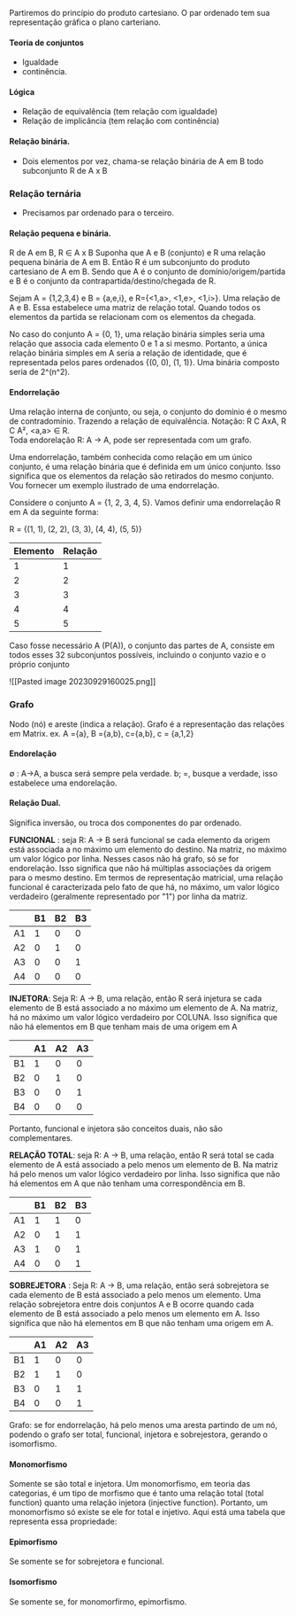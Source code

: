 Partiremos do princípio do produto cartesiano. O par ordenado tem sua representação gráfica o plano carteriano. 
#### Teoria de conjuntos
* Igualdade
* continência.
#### Lógica
* Relação de equivalência (tem relação com igualdade)
*  Relação de implicância (tem relação com continência)
#### Relação binária.
* Dois elementos por vez, chama-se relação binária de A em B todo subconjunto R de A x B
### Relação ternária
* Precisamos par ordenado para o terceiro. 

#### Relação pequena e binária. 
R de A em B, R $\in$ A x B
Suponha que A e B (conjunto) e R uma relação pequena binária de A em B. Então R é um subconjunto do produto cartesiano de A em B. Sendo que A é o conjunto de domínio/origem/partida e B é o conjunto da contrapartida/destino/chegada de R. 

Sejam A = {1,2,3,4} e B = {a,e,i}, e R={<1,a>, <1,e>, <1,i>}. Uma relação de A e B. Essa estabelece uma matriz de relação total. Quando todos os elementos da partida se relacionam com os elementos da chegada. 

No caso do conjunto A = {0, 1}, uma relação binária simples seria uma relação que associa cada elemento 0 e 1 a si mesmo. Portanto, a única relação binária simples em A seria a relação de identidade, que é representada pelos pares ordenados {(0, 0), (1, 1)}. Uma binária composto seria de 2^(n^2). 

#### Endorrelação

Uma relação interna de conjunto, ou seja, o conjunto do domínio é o mesmo de contradomínio. Trazendo a relação de equivalência.
Notação: R C AxA, R C A², <a,a> $\in$ R.   
Toda endorelação R:  A -> A, pode ser representada com um grafo. 

Uma endorrelação, também conhecida como relação em um único conjunto, é uma relação binária que é definida em um único conjunto. Isso significa que os elementos da relação são retirados do mesmo conjunto. Vou fornecer um exemplo ilustrado de uma endorrelação.

Considere o conjunto A = {1, 2, 3, 4, 5}. Vamos definir uma endorrelação R em A da seguinte forma:

R = {(1, 1), (2, 2), (3, 3), (4, 4), (5, 5)}

| Elemento | Relação  |
|----------|----------|
| 1        |    1  |
| 2        |    2     |
| 3        |    3     |
| 4        |    4     |
| 5        |    5     |

Caso fosse necessário A (P(A)), o conjunto das partes de A, consiste em todos esses 32 subconjuntos possíveis, incluindo o conjunto vazio e o próprio conjunto

![[Pasted image 20230929160025.png]]

### Grafo 
Nodo (nó) e areste (indica a relação). Grafo é a representação das relações em Matrix. 
ex. A ={a}, B ={a,b}, c={a,b}, c = {a,1,2}
#### Endorelação 
$\emptyset$ : A->A, a busca será sempre pela verdade. 
b; =, busque a verdade, isso estabelece uma endorelação. 

#### Relação Dual. 
Significa inversão, ou troca dos componentes do par ordenado. 

**FUNCIONAL** : seja R: A -> B será funcional se cada elemento da origem está associada a no máximo um elemento do destino. Na matriz, no máximo um valor lógico por linha. 
Nesses casos não há grafo, só se for endorelação. 
Isso significa que não há múltiplas associações da origem para o mesmo destino. Em termos de representação matricial, uma relação funcional é caracterizada pelo fato de que há, no máximo, um valor lógico verdadeiro (geralmente representado por "1") por linha da matriz.

|   | B1 | B2 | B3 |
|---|----|----|----|
| A1| 1  | 0  | 0  |
| A2| 0  | 1  | 0  |
| A3| 0  | 0  | 1  |
| A4| 0  | 0  | 0  |


**INJETORA**: Seja R: A -> B, uma relação, então R será injetura se cada elemento de B está associado a no máximo um elemento de A. Na matriz, há no máximo um valor lógico verdadeiro por COLUNA. Isso significa que não há elementos em B que tenham mais de uma origem em A

|   | A1 | A2 | A3 |
|---|----|----|----|
| B1| 1  | 0  | 0  |
| B2| 0  | 1  | 0  |
| B3| 0  | 0  | 1  |
| B4| 0  | 0  | 0  |


Portanto, funcional e injetora são conceitos duais, não são complementares. 

**RELAÇÃO TOTAL**: seja R: A -> B, uma relação, então R será total se cada elemento de A está associado a pelo menos um elemento de B. Na matriz há pelo menos um valor lógico verdadeiro por linha. Isso significa que não há elementos em A que não tenham uma correspondência em B.

|   | B1 | B2 | B3 |
|---|----|----|----|
| A1| 1  | 1  | 0  |
| A2| 0  | 1  | 1  |
| A3| 1  | 0  | 1  |
| A4| 0  | 0  | 1  |


**SOBREJETORA** : Seja R: A -> B, uma relação, então será sobrejetora se cada elemento de B está associado a pelo menos um elemento. Uma relação sobrejetora entre dois conjuntos A e B ocorre quando cada elemento de B está associado a pelo menos um elemento em A. Isso significa que não há elementos em B que não tenham uma origem em A. 

|   | A1 | A2 | A3 |
|---|----|----|----|
| B1| 1  | 0  | 0  |
| B2| 1  | 1  | 0  |
| B3| 0  | 1  | 1  |
| B4| 0  | 0  | 1  |

Grafo: se for endorrelação, há pelo menos uma aresta partindo de um nó, podendo o grafo ser total, funcional, injetora e sobrejestora, gerando o isomorfismo. 

#### Monomorfismo
Somente se são total e injetora. 
Um monomorfismo, em teoria das categorias, é um tipo de morfismo que é tanto uma relação total (total function) quanto uma relação injetora (injective function). Portanto, um monomorfismo só existe se ele for total e injetivo. Aqui está uma tabela que representa essa propriedade:
#### Epimorfismo
Se somente se for sobrejetora e funcional. 
#### Isomorfismo
Se somente se, for monomorfirmo, epimorfismo. 